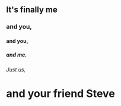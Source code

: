 ## It's finally me
### and you,
#### and you,
##### and me.
###### Just us,
# and your friend Steve
